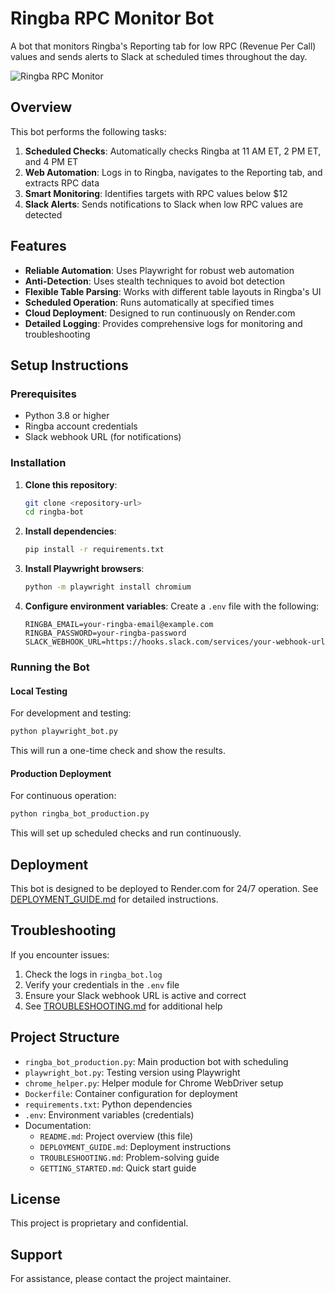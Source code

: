 # Ringba RPC Monitor Bot

A bot that monitors Ringba's Reporting tab for low RPC (Revenue Per Call) values and sends alerts to Slack at scheduled times throughout the day.

![Ringba RPC Monitor](https://www.ringba.com/wp-content/uploads/2020/01/ringba-logo-1.svg)

## Overview

This bot performs the following tasks:

1. **Scheduled Checks**: Automatically checks Ringba at 11 AM ET, 2 PM ET, and 4 PM ET
2. **Web Automation**: Logs in to Ringba, navigates to the Reporting tab, and extracts RPC data
3. **Smart Monitoring**: Identifies targets with RPC values below $12
4. **Slack Alerts**: Sends notifications to Slack when low RPC values are detected

## Features

- **Reliable Automation**: Uses Playwright for robust web automation
- **Anti-Detection**: Uses stealth techniques to avoid bot detection
- **Flexible Table Parsing**: Works with different table layouts in Ringba's UI
- **Scheduled Operation**: Runs automatically at specified times
- **Cloud Deployment**: Designed to run continuously on Render.com
- **Detailed Logging**: Provides comprehensive logs for monitoring and troubleshooting

## Setup Instructions

### Prerequisites

- Python 3.8 or higher
- Ringba account credentials
- Slack webhook URL (for notifications)

### Installation

1. **Clone this repository**:
   ```bash
   git clone <repository-url>
   cd ringba-bot
   ```

2. **Install dependencies**:
   ```bash
   pip install -r requirements.txt
   ```

3. **Install Playwright browsers**:
   ```bash
   python -m playwright install chromium
   ```

4. **Configure environment variables**:
   Create a `.env` file with the following:
   ```
   RINGBA_EMAIL=your-ringba-email@example.com
   RINGBA_PASSWORD=your-ringba-password
   SLACK_WEBHOOK_URL=https://hooks.slack.com/services/your-webhook-url
   ```

### Running the Bot

#### Local Testing

For development and testing:

```bash
python playwright_bot.py
```

This will run a one-time check and show the results.

#### Production Deployment

For continuous operation:

```bash
python ringba_bot_production.py
```

This will set up scheduled checks and run continuously.

## Deployment

This bot is designed to be deployed to Render.com for 24/7 operation. See [DEPLOYMENT_GUIDE.md](DEPLOYMENT_GUIDE.md) for detailed instructions.

## Troubleshooting

If you encounter issues:

1. Check the logs in `ringba_bot.log`
2. Verify your credentials in the `.env` file
3. Ensure your Slack webhook URL is active and correct
4. See [TROUBLESHOOTING.md](TROUBLESHOOTING.md) for additional help

## Project Structure

- `ringba_bot_production.py`: Main production bot with scheduling
- `playwright_bot.py`: Testing version using Playwright
- `chrome_helper.py`: Helper module for Chrome WebDriver setup
- `Dockerfile`: Container configuration for deployment
- `requirements.txt`: Python dependencies
- `.env`: Environment variables (credentials)
- Documentation:
  - `README.md`: Project overview (this file)
  - `DEPLOYMENT_GUIDE.md`: Deployment instructions
  - `TROUBLESHOOTING.md`: Problem-solving guide
  - `GETTING_STARTED.md`: Quick start guide

## License

This project is proprietary and confidential.

## Support

For assistance, please contact the project maintainer.
